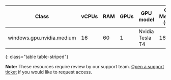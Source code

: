 Class | vCPUs | RAM | GPUs | GPU model | GPU Memory (GiB) | Disk Size (GiB)|
---|---|---|---|---|---|---|
windows.gpu.nvidia.medium | 16 | 60  | 1 | Nvidia Tesla T4 | 16 |200
{: class="table table-striped"}

**Note:** These resources require review by our support team. [Open a support ticket](https://support.circleci.com/hc/en-us/requests/new) if you would like to request access.

